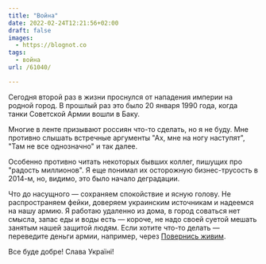 ```yaml
---
title: "Война"
date: 2022-02-24T12:21:56+02:00
draft: false
images:
  - https://blognot.co
tags:
  - война
url: /61040/

---
```

Сегодня второй раз в жизни проснулся от нападения империи на родной город. В прошлый раз это было 20 января 1990 года, когда танки Советской Армии вошли в Баку.

Многие в ленте призывают россиян что-то сделать, но я не буду. Мне противно слышать встречные аргументы "Ах, мне на ногу наступят", "Там не все однозначно" и так далее.

Особенно противно читать некоторых бывших коллег, пишущих про "радость миллионов". Я еще понимал их осторожную бизнес-трусость в 2014-м, но, видимо, это было начало деградации.

Что до насущного — сохраняем спокойствие и ясную голову. Не распространяем фейки, доверяем украинским источникам и надеемся на нашу армию. Я работаю удаленно из дома, в город соваться нет смысла, запас еды и воды есть — короче, не надо своей суетой мешать занятым нашей защитой людям. Если хотите что-то делать — переведите деньги армии, например, через [Повернись живим](https://savelife.in.ua/ru/donate/). 

Все буде добре! Слава Україні!
